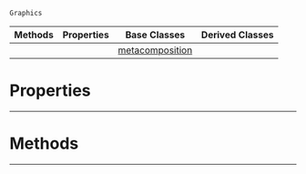  `Graphics`

|Methods|Properties|Base Classes|Derived Classes|
|---|---|---|---|
| | |[metacomposition](https://github.com/PlasmaEngine/PlasmaDocs/blob/master/code_reference/class_reference/metacomposition.markdown)| |


 #  Properties


---  
 #  Methods


---  
 

 